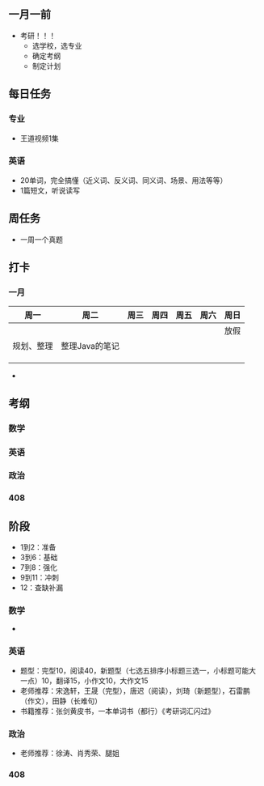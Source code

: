 ## 一月一前

- 考研！！！
  - 选学校，选专业
  - 确定考纲
  - 制定计划

## 每日任务

### 专业

- 王道视频1集

### 英语

- 20单词，完全搞懂（近义词、反义词、同义词、场景、用法等等）
- 1篇短文，听说读写

## 周任务

- 一周一个真题

## 打卡

### 一月

| 周一       | 周二           | 周三 | 周四 | 周五 | 周六 | 周日 |
| ---------- | -------------- | ---- | ---- | ---- | ---- | ---- |
|            |                |      |      |      |      | 放假 |
| 规划、整理 | 整理Java的笔记 |      |      |      |      |      |
|            |                |      |      |      |      |      |
|            |                |      |      |      |      |      |
|            |                |      |      |      |      |      |

- 

## 考纲

### 数学

### 英语

### 政治

### 408

## 阶段

- 1到2：准备
- 3到6：基础
- 7到8：强化
- 9到11：冲刺
- 12：查缺补漏

### 数学

- 

### 英语

- 题型：完型10，阅读40，新题型（七选五排序小标题三选一，小标题可能大一点）10，翻译15，小作文10，大作文15
- 老师推荐：宋逸轩，王晟（完型），唐迟（阅读），刘琦（新题型），石雷鹏（作文），田静（长难句）
- 书籍推荐：张剑黄皮书，一本单词书（都行）《考研词汇闪过》

### 政治

- 老师推荐：徐涛、肖秀荣、腿姐

### 408